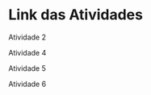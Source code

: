 <!DOCTYPE html>
<html lang="en">
<head>
    <meta charset="UTF-8">
    <meta http-equiv="X-UA-Compatible" content="IE=edge">
    <meta name="viewport" content="width=device-width, initial-scale=1.0">
    <title>DW1A3</title>
</head>
<body>
    <h1>Link das Atividades</h1>
    <p href="Atividades/A2/Resume.drawio.png">Atividade 2</p>
    <p href="Atividades/A4/index.html">Atividade 4<p>
    <p href="Atividades/A5/resulocoes.html">Atividade 5</p>
    <p href="Atividades/A6/index.html">Atividade 6</p>

</body>
</html>
